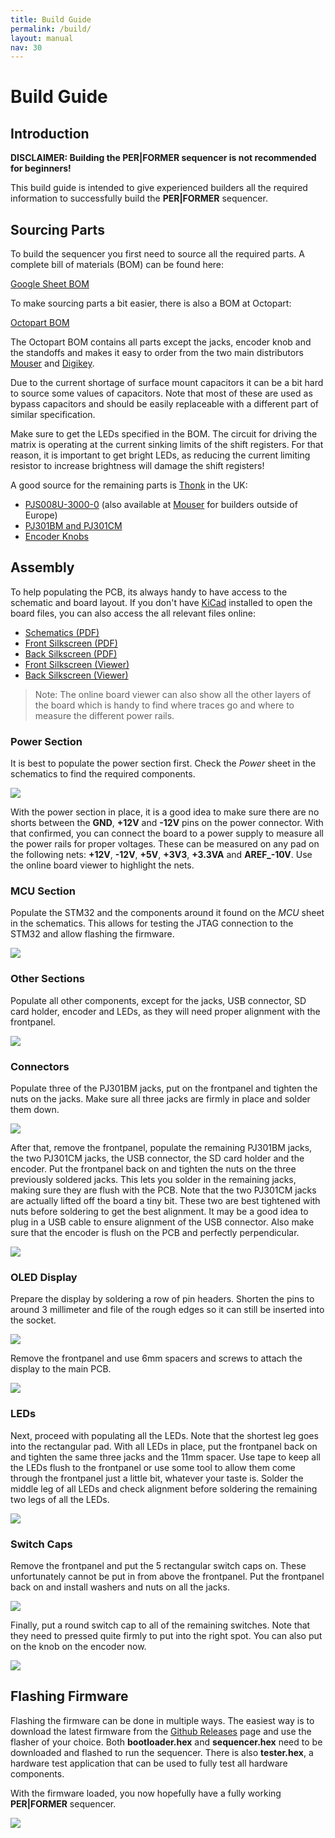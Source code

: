 ```yaml
---
title: Build Guide
permalink: /build/
layout: manual
nav: 30
---
```


# Build Guide

## Introduction

**DISCLAIMER: Building the PER\|FORMER sequencer is not recommended for beginners!**

This build guide is intended to give experienced builders all the required information to successfully build the **PER\|FORMER** sequencer.

## Sourcing Parts

To build the sequencer you first need to source all the required parts. A complete bill of materials (BOM) can be found here:

[Google Sheet BOM](https://docs.google.com/spreadsheets/d/1ISlHD3w4I0c7bPkKgSyBY_JKwI-BUlVTNLUrIJnzrM8/edit?usp=sharing)

To make sourcing parts a bit easier, there is also a BOM at Octopart:

[Octopart BOM](https://octopart.com/bom-tool/wxkGGtzB)

The Octopart BOM contains all parts except the jacks, encoder knob and the standoffs and makes it easy to order from the two main distributors [Mouser](https://www.mouser.com) and [Digikey](https://www.digikey.com).

Due to the current shortage of surface mount capacitors it can be a bit hard to source some values of capacitors. Note that most of these are used as bypass capacitors and should be easily replaceable with a different part of similar specification.

Make sure to get the LEDs specified in the BOM. The circuit for driving the matrix is operating at the current sinking limits of the shift registers. For that reason, it is important to get bright LEDs, as reducing the current limiting resistor to increase brightness will damage the shift registers!

A good source for the remaining parts is [Thonk](https://www.thonk.co.uk) in the UK:

- [PJS008U-3000-0](https://www.thonk.co.uk/shop/radio-music-sd-card-holder-only/) (also available at [Mouser](https://www.mouser.com) for builders outside of Europe)
- [PJ301BM and PJ301CM](https://www.thonk.co.uk/shop/3-5mm-jacks/)
- [Encoder Knobs](https://www.thonk.co.uk/shop/sifam-soft-touch-encoder-knobs/)

## Assembly

To help populating the PCB, its always handy to have access to the schematic and board layout. If you don't have [KiCad](http://kicad-pcb.org) installed to open the board files, you can also access the all relevant files online:

- [Schematics (PDF)](https://cdn.rawgit.com/westlicht/performer-hardware/master/sequencer.pdf)
- [Front Silkscreen (PDF)](https://cdn.rawgit.com/westlicht/performer-hardware/master/silkscreen-front.pdf)
- [Back Silkscreen (PDF)](https://cdn.rawgit.com/westlicht/performer-hardware/master/silkscreen-back.pdf)
- [Front Silkscreen (Viewer)](https://eyrie.io/board/eca2465c9eca4299a8386ca4887076fa?pours=true&active=layout&layers=m000000000a010000000000000000000000000000000000000000000000000000000000000006&x=162560&y=54367&w=202964&h=117513&flipped=false)
- [Back Silkscreen (Viewer)](https://eyrie.io/board/eca2465c9eca4299a8386ca4887076fa?pours=true&active=layout&layers=m0000000005010000000000000000000000000000000000000000000000000000000000000006&x=162560&y=54367&w=202964&h=117513&flipped=true)

> Note: The online board viewer can also show all the other layers of the board which is handy to find where traces go and where to measure the different power rails.

### Power Section

It is best to populate the power section first. Check the _Power_ sheet in the schematics to find the required components.

![](images/01-power-section.jpg)

With the power section in place, it is a good idea to make sure there are no shorts between the **GND**, **+12V** and **-12V** pins on the power connector. With that confirmed, you can connect the board to a power supply to measure all the power rails for proper voltages. These can be measured on any pad on the following nets: **+12V**, **-12V**, **+5V**, **+3V3**, **+3.3VA** and **AREF_-10V**. Use the online board viewer to highlight the nets.

### MCU Section

Populate the STM32 and the components around it found on the _MCU_ sheet in the schematics. This allows for testing the JTAG connection to the STM32 and allow flashing the firmware.

![](images/02-stm32-section.jpg)

### Other Sections

Populate all other components, except for the jacks, USB connector, SD card holder, encoder and LEDs, as they will need proper alignment with the frontpanel.

![](images/03-other-sections.jpg)

### Connectors

Populate three of the PJ301BM jacks, put on the frontpanel and tighten the nuts on the jacks. Make sure all three jacks are firmly in place and solder them down.

![](images/04-three-jacks.jpg)

After that, remove the frontpanel, populate the remaining PJ301BM jacks, the two PJ301CM jacks, the USB connector, the SD card holder and the encoder. Put the frontpanel back on and tighten the nuts on the three previously soldered jacks. This lets you solder in the remaining jacks, making sure they are flush with the PCB. Note that the two PJ301CM jacks are actually lifted off the board a tiny bit. These two are best tightened with nuts before soldering to get the best alignment. It may be a good idea to plug in a USB cable to ensure alignment of the USB connector. Also make sure that the encoder is flush on the PCB and perfectly perpendicular.

![](images/05-connectors.jpg)

### OLED Display

Prepare the display by soldering a row of pin headers. Shorten the pins to around 3 millimeter and file of the rough edges so it can still be inserted into the socket.

![](images/06-oled-pin-header.jpg)

 Remove the frontpanel and use 6mm spacers and screws to attach the display to the main PCB.

![](images/07-oled-assembly.jpg)

### LEDs

Next, proceed with populating all the LEDs. Note that the shortest leg goes into the rectangular pad. With all LEDs in place, put the frontpanel back on and tighten the same three jacks and the 11mm spacer. Use tape to keep all the LEDs flush to the frontpanel or use some tool to allow them come through the frontpanel just a little bit, whatever your taste is. Solder the middle leg of all LEDs and check alignment before soldering the remaining two legs of all the LEDs.

![](images/08-leds.jpg)

### Switch Caps

Remove the frontpanel and put the 5 rectangular switch caps on. These unfortunately cannot be put in from above the frontpanel. Put the frontpanel back on and install washers and nuts on all the jacks.

![](images/09-switch-caps-missing.jpg)

Finally, put a round switch cap to all of the remaining switches. Note that they need to pressed quite firmly to put into the right spot. You can also put on the knob on the encoder now.

![](images/10-switch-caps.jpg)

## Flashing Firmware

Flashing the firmware can be done in multiple ways. The easiest way is to download the latest firmware from the [Github Releases](https://github.com/westlicht/performer/releases) page and use the flasher of your choice. Both **bootloader.hex** and **sequencer.hex** need to be downloaded and flashed to run the sequencer. There is also **tester.hex**, a hardware test application that can be used to fully test all hardware components.

With the firmware loaded, you now hopefully have a fully working **PER\|FORMER** sequencer.

![](images/11-final.jpg)
